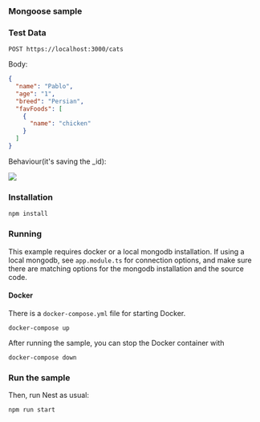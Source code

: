 ### Mongoose sample

### Test Data

`POST https://localhost:3000/cats`

Body:

```json
{
  "name": "Pablo",
  "age": "1",
  "breed": "Persian",
  "favFoods": [
    {
      "name": "chicken"
    }
  ]
}
```

Behaviour(it's saving the \_id):

![](https://i.imgur.com/JJzV6M4.png)

### Installation

`npm install`

### Running

This example requires docker or a local mongodb installation. If using a local mongodb, see `app.module.ts` for connection options, and make sure there are matching options for the mongodb installation and the source code.

#### Docker

There is a `docker-compose.yml` file for starting Docker.

`docker-compose up`

After running the sample, you can stop the Docker container with

`docker-compose down`

### Run the sample

Then, run Nest as usual:

`npm run start`
